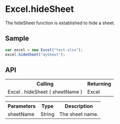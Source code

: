 <H1>Excel.hideSheet</H1>

The hideSheet function is established to hide a sheet.

<h2>Sample</h2>

```javascript
var excel = new Excel("test.xlsx");
excel.hideSheet("mySheet");
```

<h2>API</h2>

<table>
<tr><th>Calling</th><th>Returning</th></tr>
<tr><td>Excel . hideSheet ( sheetName )</td><td>Excel</td></tr>
</table>


<table>
<tr><th>Parameters</th><th>Type</th><th>Description</th></tr>
<tr><td>sheetName</td><td>String</td><td>The sheet name.</td></tr>
</table>